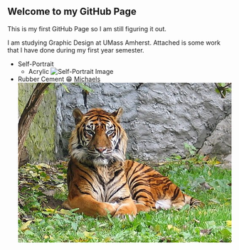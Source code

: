 ## Welcome to my GitHub Page

This is my first GitHub Page so I am still figuring it out.

I am studying Graphic Design at UMass Amherst. Attached is some work that I have done during my first year semester.
* Self-Portrait
  * Acrylic
![Self-Portrait Image](/IMG_8164.JPG)
* Rubber Cement :grin:
[Michaels](https://www.michaels.com)
![Michaels Image](/tiger%20.jpg)

